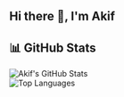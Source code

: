 ## Hi there 👋, I'm Akif

## 📊 GitHub Stats
![Akif's GitHub Stats](https://github-readme-stats.vercel.app/api?username=mehmetakifkara&show_icons=true&theme=radical)  
![Top Languages](https://github-readme-stats.vercel.app/api/top-langs/?username=mehmetakifkara&layout=compact&theme=radical)  
<!--
**akifkara217/akifkara217** is a ✨ _special_ ✨ repository because its `README.md` (this file) appears on your GitHub profile.

Here are some ideas to get you started:

- 🔭 I’m currently working on ...
- 🌱 I’m currently learning ...
- 👯 I’m looking to collaborate on ...
- 🤔 I’m looking for help with ...
- 💬 Ask me about ...
- 📫 How to reach me: ...
- 😄 Pronouns: ...
- ⚡ Fun fact: ...
-->
